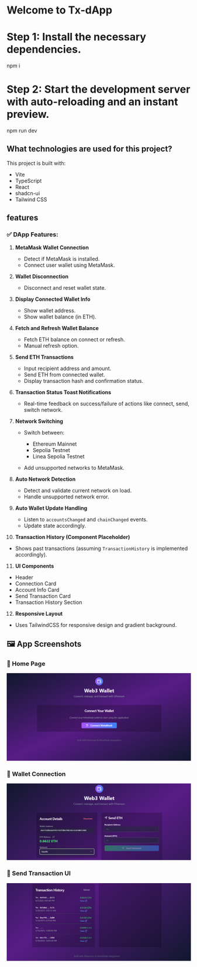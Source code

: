 # Welcome to Tx-dApp

# Step 1: Install the necessary dependencies.
npm i

# Step 2: Start the development server with auto-reloading and an instant preview.
npm run dev

## What technologies are used for this project?

This project is built with:

- Vite
- TypeScript
- React
- shadcn-ui
- Tailwind CSS


## features

### ✅ **DApp Features:**

1. **MetaMask Wallet Connection**

   * Detect if MetaMask is installed.
   * Connect user wallet using MetaMask.

2. **Wallet Disconnection**

   * Disconnect and reset wallet state.

3. **Display Connected Wallet Info**

   * Show wallet address.
   * Show wallet balance (in ETH).

4. **Fetch and Refresh Wallet Balance**

   * Fetch ETH balance on connect or refresh.
   * Manual refresh option.

5. **Send ETH Transactions**

   * Input recipient address and amount.
   * Send ETH from connected wallet.
   * Display transaction hash and confirmation status.

6. **Transaction Status Toast Notifications**

   * Real-time feedback on success/failure of actions like connect, send, switch network.

7. **Network Switching**

   * Switch between:

     * Ethereum Mainnet
     * Sepolia Testnet
     * Linea Sepolia Testnet
   * Add unsupported networks to MetaMask.

8. **Auto Network Detection**

   * Detect and validate current network on load.
   * Handle unsupported network error.

9. **Auto Wallet Update Handling**

   * Listen to `accountsChanged` and `chainChanged` events.
   * Update state accordingly.

10. **Transaction History (Component Placeholder)**

* Shows past transactions (assuming `TransactionHistory` is implemented accordingly).

11. **UI Components**

* Header
* Connection Card
* Account Info Card
* Send Transaction Card
* Transaction History Section

12. **Responsive Layout**

* Uses TailwindCSS for responsive design and gradient background.

## 🖼️ App Screenshots

### 🔹 Home Page
![Screenshot 1](public/one.png)

### 🔹 Wallet Connection
![Screenshot 2](public/two.png)

### 🔹 Send Transaction UI
![Screenshot 3](public/three.png)
